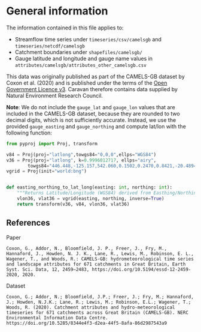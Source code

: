# General information

The information contained in this file applies to:

- Streamflow time series under `timeseries/csv/camelsgb` and `timeseries/netcdf/camelsgb`
- Catchment boundaries under `shapefiles/camelsgb/`
- Gauge latitude and longitude and gauge name values in `attributes/camelsgb/attributes_other_camelsgb.csv`

This data was originally published as part of the CAMELS-GB dataset by Coxon et al. (2020) and is published under the terms of the [Open Government Licence v3](http://www.nationalarchives.gov.uk/doc/open-government-licence). Caravan therefore contains data supplied by Natural Environment Research Council.

**Note**: We do not include the `gauge_lat` and `gauge_lon` values that are included in the CAMELS-GB dataset, because they are rounded to two decimal digits, which is not sufficiently accurate. Instead, we use the provided `gauge_easting` and `gauge_northing` and compute lat/lon with the following function:

```python
from pyproj import Proj, transform

v84 = Proj(proj="latlong",towgs84="0,0,0",ellps="WGS84")
v36 = Proj(proj="latlong", k=0.9996012717, ellps="airy",
        towgs84="446.448,-125.157,542.060,0.1502,0.2470,0.8421,-20.4894")
vgrid = Proj(init="world:bng")


def easting_northing_to_lat_long(easting: int, northing: int):
    """Returns Latitude/Longitude (WGS84) derived from Easthing/Northing in UK."""
    vlon36, vlat36 = vgrid(easting, northing, inverse=True)
    return transform(v36, v84, vlon36, vlat36)
```

## References

Paper

```
Coxon, G., Addor, N., Bloomfield, J. P., Freer, J., Fry, M., Hannaford, J., Howden, N. J. K., Lane, R., Lewis, M., Robinson, E. L., Wagener, T., and Woods, R.: CAMELS-GB: hydrometeorological time series and landscape attributes for 671 catchments in Great Britain, Earth Syst. Sci. Data, 12, 2459–2483, https://doi.org/10.5194/essd-12-2459-2020, 2020.
```

Dataset
```
Coxon, G.; Addor, N.; Bloomfield, J.P.; Freer, J.; Fry, M.; Hannaford, J.; Howden, N.J.K.; Lane, R.; Lewis, M.; Robinson, E.L.; Wagener, T.; Woods, R. (2020). Catchment attributes and hydro-meteorological timeseries for 671 catchments across Great Britain (CAMELS-GB). NERC Environmental Information Data Centre. https://doi.org/10.5285/8344e4f3-d2ea-44f5-8afa-86d2987543a9
```